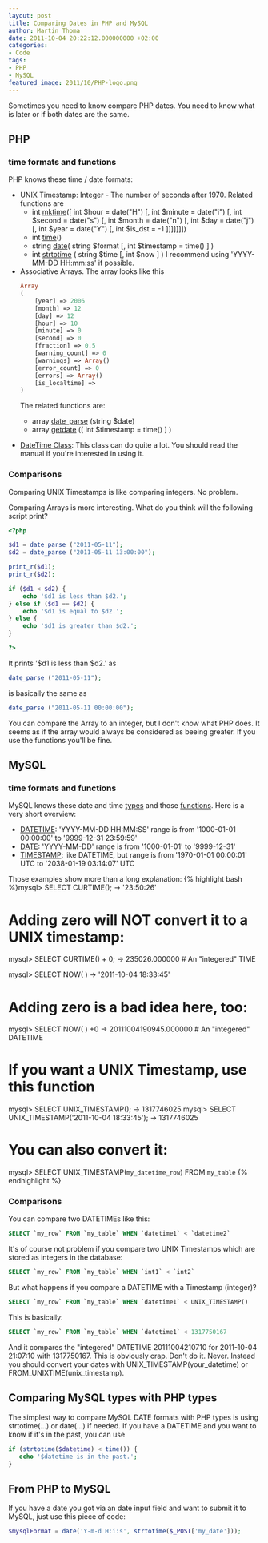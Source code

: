 ```yaml
---
layout: post
title: Comparing Dates in PHP and MySQL
author: Martin Thoma
date: 2011-10-04 20:22:12.000000000 +02:00
categories:
- Code
tags:
- PHP
- MySQL
featured_image: 2011/10/PHP-logo.png
---
```

Sometimes you need to know compare PHP dates. You need to know what is later or if both dates are the same.

<h2>PHP</h2>
<h3>time formats and functions</h3>
PHP knows these time / date formats:
<ul>
  <li>UNIX Timestamp: Integer - The number of seconds after 1970. Related functions are 
    <ul>
       <li>int <a href="http://www.php.net/manual/en/function.mktime.php">mktime</a>([ int $hour = date("H") [, int $minute = date("i") [, int $second = date("s") [, int $month = date("n") [, int $day = date("j") [, int $year = date("Y") [, int $is_dst = -1 ]]]]]]])</li>
       <li>int <a href="http://www.php.net/manual/en/function.time.php">time</a>()</li>
       <li>string <a href="http://www.php.net/manual/en/function.date.php">date</a>( string $format [, int $timestamp = time() ] )</li>
       <li>int <a href="http://www.php.net/manual/en/function.strtotime.php">strtotime</a> ( string $time [, int $now ] )
I recommend using 'YYYY-MM-DD HH:mm:ss' if possible.</li>
    </ul>
  </li>
  <li>Associative Arrays. The array looks like this 

```php
Array
(
    [year] => 2006
    [month] => 12
    [day] => 12
    [hour] => 10
    [minute] => 0
    [second] => 0
    [fraction] => 0.5
    [warning_count] => 0
    [warnings] => Array()
    [error_count] => 0
    [errors] => Array()
    [is_localtime] => 
)
```

The related functions are:
    <ul>
        <li>array <a href="http://www.php.net/manual/en/function.date-parse.php">date_parse</a> (string $date)</li>
        <li>array <a href="http://php.net/manual/en/function.getdate.php">getdate</a> ([ int $timestamp = time() ] )</li>
    </ul>
  </li>
  <li><a href="http://php.net/manual/en/class.datetime.php">DateTime Class</a>: This class can do quite a lot. You should read the manual if you're interested in using it.</li>
</ul>

<h3>Comparisons</h3>
Comparing UNIX Timestamps is like comparing integers. No problem. 

Comparing Arrays is more interesting. What do you think will the following script print?

```php
<?php

$d1 = date_parse ("2011-05-11");
$d2 = date_parse ("2011-05-11 13:00:00");

print_r($d1);
print_r($d2);

if ($d1 < $d2) {
    echo '$d1 is less than $d2.';
} else if ($d1 == $d2) {
    echo '$d1 is equal to $d2.';
} else {
    echo '$d1 is greater than $d2.';
}

?>
```

It prints '$d1 is less than $d2.' as 

```php
date_parse ("2011-05-11");
```

is basically the same as 

```php
date_parse ("2011-05-11 00:00:00");
```

You can compare the Array to an integer, but I don't know what PHP does. It seems as if the array would always be considered as beeing greater. If you use the functions you'll be fine.

<h2>MySQL</h2>
<h3>time formats and functions</h3>
MySQL knows these date and time <a href="http://dev.mysql.com/doc/refman/5.5/en/date-and-time-types.html">types</a> and those <a href="http://dev.mysql.com/doc/refman/5.5/en/date-and-time-functions.html">functions</a>. Here is a very short overview:
<ul>
    <li><a href="http://dev.mysql.com/doc/refman/5.5/en/datetime.html">DATETIME</a>: 'YYYY-MM-DD HH:MM:SS'
range is from '1000-01-01 00:00:00' to '9999-12-31 23:59:59'</li>
    <li><a href="http://dev.mysql.com/doc/refman/5.5/en/datetime.html">DATE</a>: 'YYYY-MM-DD'
range is from '1000-01-01' to '9999-12-31'</li>
    <li><a href="http://dev.mysql.com/doc/refman/5.5/en/datetime.html">TIMESTAMP</a>: like DATETIME, but
range is from '1970-01-01 00:00:01' UTC to '2038-01-19 03:14:07' UTC</li>
</ul>

Those examples show more than a long explanation:
{% highlight bash %}mysql> SELECT CURTIME();
        -> '23:50:26'
# Adding zero will NOT convert it to a UNIX timestamp:
mysql> SELECT CURTIME() + 0;
        -> 235026.000000 # An "integered" TIME

mysql> SELECT NOW( )
        -> '2011-10-04 18:33:45'
# Adding zero is a bad idea here, too:
mysql> SELECT NOW( ) +0
        -> 20111004190945.000000 # An "integered" DATETIME
# If you want a UNIX Timestamp, use this function
mysql> SELECT UNIX_TIMESTAMP();
        -> 1317746025
mysql> SELECT UNIX_TIMESTAMP('2011-10-04 18:33:45');
        -> 1317746025
# You can also convert it:
mysql> SELECT UNIX_TIMESTAMP(`my_datetime_row`) FROM `my_table`
{% endhighlight %}

<h3>Comparisons</h3>
You can compare two DATETIMEs like this:

```sql
SELECT `my_row` FROM `my_table` WHEN `datetime1` < `datetime2`
```

It's of course not problem if you compare two UNIX Timestamps which are stored as integers in the database:

```sql
SELECT `my_row` FROM `my_table` WHEN `int1` < `int2`
```

But what happens if you compare a DATETIME with a Timestamp (integer)?

```sql
SELECT `my_row` FROM `my_table` WHEN `datetime1` < UNIX_TIMESTAMP()
```

This is basically:

```sql
SELECT `my_row` FROM `my_table` WHEN `datetime1` < 1317750167
```

And it compares the "integered" DATETIME 20111004210710 for 2011-10-04 21:07:10 with 1317750167. This is obviously crap. Don't do it. Never.
Instead you should convert your dates with UNIX_TIMESTAMP(your_datetime) or  FROM_UNIXTIME(unix_timestamp).

<h2>Comparing MySQL types with PHP types</h2>
The simplest way to compare MySQL DATE formats with PHP types is using strtotime(...) or date(...) if needed. If you have a DATETIME and you want to know if it's in the past, you can use

```php
if (strtotime($datetime) < time()) {
   echo '$datetime is in the past.';
}
```

<h2>From PHP to MySQL</h2>
If you have a date you got via an date input field and want to submit it to MySQL, just use this piece of code:

```php
$mysqlFormat = date('Y-m-d H:i:s', strtotime($_POST['my_date']));
```

